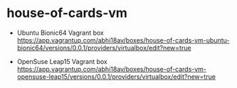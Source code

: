 # house-of-cards-vm


- Ubuntu Bionic64 Vagrant box
https://app.vagrantup.com/abhi18av/boxes/house-of-cards-vm-ubuntu-bionic64/versions/0.0.1/providers/virtualbox/edit?new=true

- OpenSuse Leap15 Vagrant box
https://app.vagrantup.com/abhi18av/boxes/house-of-cards-vm-opensuse-leap15/versions/0.0.1/providers/virtualbox/edit?new=true
